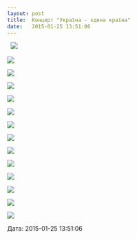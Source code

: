 ```yaml
---
layout: post
title:  Концерт "Україна - єдина країна"
date:   2015-01-25 13:51:06
---
```

  ![](/assets/tiger-1422186644.png)

![](/assets/tiger-1422184483.jpg)

![](/assets/tiger-1422184518.jpg)

![](/assets/tiger-1422184583.jpg)

![](/assets/tiger-1422184624.jpg)

![](/assets/tiger-1422184658.jpg)

![](/assets/tiger-1422184705.jpg)

![](/assets/tiger-1422184744.jpg)

![](/assets/tiger-1422184777.jpg)

![](/assets/tiger-1422184812.jpg)

![](/assets/tiger-1422184875.jpg)

![](/assets/tiger-1422184921.jpg)

![](/assets/tiger-1422184959.jpg)

![](/assets/tiger-1422185007.jpg)

  
Дата: 2015-01-25 13:51:06